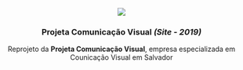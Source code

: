 
<p align="center">
<img src="http://velameweb.com.br/git/config/images/monitor.png" />
</p>

  <h3 align="center">Projeta Comunicação Visual <em>(Site - 2019)</em></h3>

<p align="center">Reprojeto da <strong>Projeta Comunicação Visual</strong>, empresa especializada em Counicação Visual em Salvador</p>